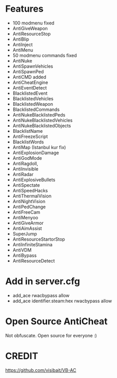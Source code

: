# Features
+ 100 modmenu fixed 
+ AntiGiveWeapon
+ AntiResourceStop 
+ AntiBlip 
+ AntiInject 
+ AntiMenu
+ 50 modmenu commands fixed
+ AntiNuke
+ AntiSpawnVehicles 
+ AntiSpawnPed 
+ AntiCMD added 
+ AntiCheatEngine 
+ AntiEventDetect
+ BlacklistedEvent
+ BlacklistedVehicles
+ BlacklistedWeapon
+ BlacklistedCommands
+ AntiNukeBlacklistedPeds
+ AntiNukeBlacklistedVehicles
+ AntiNukeBlacklistedObjects
+ BlacklistName
+ AntiFreezeScript
+ BlacklistWords
+ AntiMap (Istanbul kur fix)
+ AntiExplosionDamage
+ AntiGodMode
+ AntiRagdoll,
+ AntiInvisible
+ AntiRadar
+ AntiExplosiveBullets
+ AntiSpectate
+ AntiSpeedHacks
+ AntiThermalVision
+ AntiNightVision
+ AntiPedChange
+ AntiFreeCam
+ AntiMenyoo
+ AntiGiveArmor
+ AntiAimAssist
+ SuperJump
+ AntiResourceStartorStop
+ AntiInfiniteStamina
+ AntiVDM
+ AntiBypass
+ AntiResourceDetect

# Add in server.cfg

+ add_ace rwacbypass allow 
+ add_ace identifier.steam:hex rwacbypass allow


# Open Source AntiCheat
Not obfuscate. Open source for everyone :)

# CREDIT

https://github.com/visibait/VB-AC
